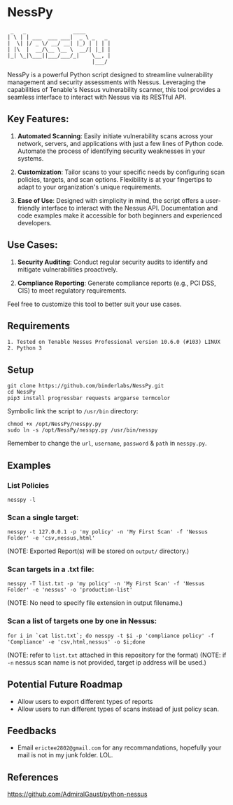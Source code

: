 # NessPy

```text
 _   _               ____        
| \ | | ___  ___ ___|  _ \ _   _ 
|  \| |/ _ \/ __/ __| |_) | | | |
| |\  |  __/\__ \__ \  __/| |_| |
|_| \_|\___||___/___/_|    \__, |
                           |___/
```
NessPy is a powerful Python script designed to streamline vulnerability management and security assessments with Nessus. Leveraging the capabilities of Tenable's Nessus vulnerability scanner, this tool provides a seamless interface to interact with Nessus via its RESTful API.


## Key Features:

1. **Automated Scanning**: Easily initiate vulnerability scans across your network, servers, and applications with just a few lines of Python code. Automate the process of identifying security weaknesses in your systems.

2. **Customization**: Tailor scans to your specific needs by configuring scan policies, targets, and scan options. Flexibility is at your fingertips to adapt to your organization's unique requirements.

3. **Ease of Use**: Designed with simplicity in mind, the script offers a user-friendly interface to interact with the Nessus API. Documentation and code examples make it accessible for both beginners and experienced developers.




## Use Cases:

1. **Security Auditing**: Conduct regular security audits to identify and mitigate vulnerabilities proactively.

2. **Compliance Reporting**: Generate compliance reports (e.g., PCI DSS, CIS) to meet regulatory requirements.


Feel free to customize this tool to better suit your use cases.


## Requirements
```
1. Tested on Tenable Nessus Professional version 10.6.0 (#103) LINUX
2. Python 3
```


## Setup
```
git clone https://github.com/binderlabs/NessPy.git
cd NessPy
pip3 install progressbar requests argparse termcolor
```

Symbolic link the script to `/usr/bin` directory:
```
chmod +x /opt/NessPy/nesspy.py
sudo ln -s /opt/NessPy/nesspy.py /usr/bin/nesspy
```

Remember to change the `url`, `username`, `password` & `path` in `nesspy.py`.

## Examples

### List Policies
```
nesspy -l
```

### Scan a single target:
```
nesspy -t 127.0.0.1 -p 'my policy' -n 'My First Scan' -f 'Nessus Folder' -e 'csv,nessus,html'
```
(NOTE: Exported Report(s) will be stored on `output/` directory.)

### Scan targets in a .txt file:
```
nesspy -T list.txt -p 'my policy' -n 'My First Scan' -f 'Nessus Folder' -e 'nessus' -o 'production-list'
```
(NOTE: No need to specify file extension in output filename.)


### Scan a list of targets one by one in Nessus:
```
for i in `cat list.txt`; do nesspy -t $i -p 'compliance policy' -f 'Compliance' -e 'csv,html,nessus' -o $i;done
```
(NOTE: refer to `list.txt` attached in this repository for the format)
(NOTE: if `-n` nessus scan name is not provided, target ip address will be used.)


## Potential Future Roadmap

* Allow users to export different types of reports
* Allow users to run different types of scans instead of just policy scan.


## Feedbacks

* Email `erictee2802@gmail.com` for any recommandations, hopefully your mail is not in my junk folder. LOL.


## References

https://github.com/AdmiralGaust/python-nessus


